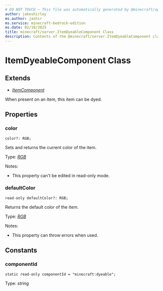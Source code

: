 ```yaml
---
# DO NOT TOUCH — This file was automatically generated by @minecraft/api-docs-generator, to report problems file an issue at https://github.com/Mojang/minecraft-scripting-libraries
author: jakeshirley
ms.author: jashir
ms.service: minecraft-bedrock-edition
ms.date: 02/10/2025
title: minecraft/server.ItemDyeableComponent Class
description: Contents of the @minecraft/server.ItemDyeableComponent class.
---
```

# ItemDyeableComponent Class

## Extends
- [*ItemComponent*](ItemComponent.md)

When present on an item, this item can be dyed.

## Properties

### **color**
`color?: RGB;`

Sets and returns the current color of the item.

Type: [*RGB*](RGB.md)

Notes:
  - This property can't be edited in read-only mode.

### **defaultColor**
`read-only defaultColor?: RGB;`

Returns the default color of the item.

Type: [*RGB*](RGB.md)

Notes:
  - This property can throw errors when used.

## Constants

### **componentId**
`static read-only componentId = "minecraft:dyeable";`

Type: *string*
